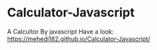 # Calculator-Javascript
A Calcultor By javascript
Have a look:
https://mehedi182.github.io/Calculator-Javascript/
